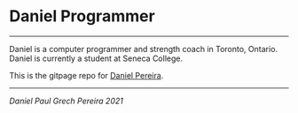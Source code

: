 # Daniel Programmer
---

Daniel is a computer programmer and strength coach in Toronto, Ontario.
Daniel is currently a student at Seneca College.

This is the gitpage repo for [Daniel Pereira][gitpagelink].


---

_*Daniel Paul Grech Pereira 2021*_

[gitpagelink]: <https://pereiradaniel.github.io>
[gitHubPage]: <https://github.com/pereiradaniel>